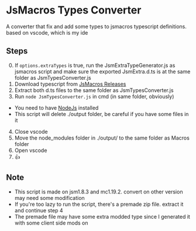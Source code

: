 # JsMacros Types Converter
  A converter that fix and add some types to jsmacros typescript definitions. based on vscode, which is my ide

## Steps
  0) If `options.extraTypes` is true, run the JsmExtraTypeGenerator.js as jsmacros script and make sure the exported JsmExtra.d.ts is at the same folder as JsmTypesConverter.js
  1) Download typescript from [JsMacros Releases](https://github.com/JsMacros/JsMacros/releases)
  2) Extract both d.ts files to the same folder as JsmTypesConverter.js
  3) Run `node JsmTypesConverter.js` in cmd (in same folder, obviously)
  * You need to have [NodeJs](https://nodejs.org/) installed
  * This script will delete ./output folder, be careful if you have some files in it
  4) Close vscode
  5) Move the node_modules folder in ./output/ to the same folder as Macros folder
  6) Open vscode
  7) 👍

## Note
* This script is made on jsm1.8.3 and mc1.19.2. convert on other version may need some modification
* If you're too lazy to run the script, there's a premade zip file. extract it and continue step 4
* The premade file may have some extra modded type since I generated it with some client side mods on
